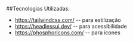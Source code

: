##Tecnologias Utilizadas:

- https://tailwindcss.com/ -- para estilização
- https://headlessui.dev/ -- para acessibilidade
- https://phosphoricons.com/ -- para icones
